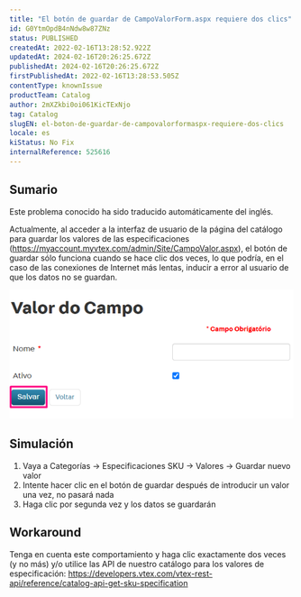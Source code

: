 ```yaml
---
title: "El botón de guardar de CampoValorForm.aspx requiere dos clics"
id: G0YtmOpdB4nNdw8w87ZNz
status: PUBLISHED
createdAt: 2022-02-16T13:28:52.922Z
updatedAt: 2024-02-16T20:26:25.672Z
publishedAt: 2024-02-16T20:26:25.672Z
firstPublishedAt: 2022-02-16T13:28:53.505Z
contentType: knownIssue
productTeam: Catalog
author: 2mXZkbi0oi061KicTExNjo
tag: Catalog
slugEN: el-boton-de-guardar-de-campovalorformaspx-requiere-dos-clics
locale: es
kiStatus: No Fix
internalReference: 525616
---
```


## Sumario

<div class="alert alert-info">
  <p>Este problema conocido ha sido traducido automáticamente del inglés.</p>
</div>



Actualmente, al acceder a la interfaz de usuario de la página del catálogo para guardar los valores de las especificaciones (https://myaccount.myvtex.com/admin/Site/CampoValor.aspx), el botón de guardar sólo funciona cuando se hace clic dos veces, lo que podría, en el caso de las conexiones de Internet más lentas, inducir a error al usuario de que los datos no se guardan.

 ![](https://raw.githubusercontent.com/vtexdocs/help-center-content/refs/heads/main/docs/es/known-issues/Catalog/el-boton-de-guardar-de-campovalorformaspx-requiere-dos-clics_1.png)





## Simulación


1) Vaya a Categorías -> Especificaciones SKU -> Valores -> Guardar nuevo valor
2) Intente hacer clic en el botón de guardar después de introducir un valor una vez, no pasará nada
3) Haga clic por segunda vez y los datos se guardarán





## Workaround


Tenga en cuenta este comportamiento y haga clic exactamente dos veces (y no más) y/o utilice las API de nuestro catálogo para los valores de especificación: https://developers.vtex.com/vtex-rest-api/reference/catalog-api-get-sku-specification

